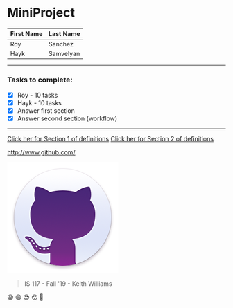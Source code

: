 # MiniProject

First Name | Last Name
------------ | -------------
Roy          | Sanchez 
Hayk         | Samvelyan

---
### Tasks to complete:
- [x] Roy - 10 tasks
- [x] Hayk - 10 tasks
- [x] Answer first section
- [x] Answer second section (workflow)

---

[Click her for Section 1 of definitions](./Section1.txt)
[Click her for Section 2 of definitions](./Section2.txt)

http://www.github.com/ 

![GitHub Logo](/images/giticon.png)

> IS 117 - Fall '19 - Keith Williams

:grinning: :smile: :heart_eyes: :stuck_out_tongue: :cowboy_hat_face:
